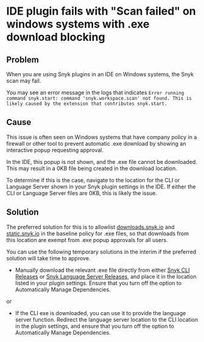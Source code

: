 # IDE plugin fails with "Scan failed" on windows systems with .exe download blocking

## **Problem**

When you are using Snyk plugins in an IDE on Windows systems, the Snyk scan may fail.&#x20;

You may see an error message in the logs that indicates `Error running command snyk.start: command 'snyk.workspace.scan' not found. This is likely caused by the extension that contributes snyk.start.`

## **Cause**

This issue is often seen on Windows systems that have company policy in a firewall or other tool to prevent automatic .exe download by showing an interactive popup requesting approval.&#x20;

In the IDE, this popup is not shown, and the .exe file cannot be downloaded. This may result in a 0KB file being created in the download location.&#x20;

To determine if this is the case, navigate to the location for the CLI or Language Server shown in your Snyk plugin settings in the IDE. If either the CLI or Language Server files are 0KB, this is likely the issue.

## **Solution**

The preferred solution for this is to allowlist [downloads.snyk.io](https://downloads.snyk.io) and [static.snyk.io](http://static.snyk.io/) in the baseline policy for .exe files, so that downloads from this location are exempt from .exe popup approvals for all users.&#x20;

You can use the following temporary solutions in the interim if the preferred solution will take time to approve.&#x20;

* Manually download the relevant .exe file directly from either [Snyk CLI Releases](https://github.com/snyk/cli/releases) or [Snyk Language Server Releases](https://github.com/snyk/snyk-ls/releases), and place it in the location listed in your plugin settings. Ensure that you turn off the option to Automatically Manage Dependencies.

or

* If the CLI exe is downloaded, you can use it to provide the language server function. Redirect the language server location to the CLI location in the plugin settings, and ensure that you turn off the option to Automatically Manage Dependencies.&#x20;
